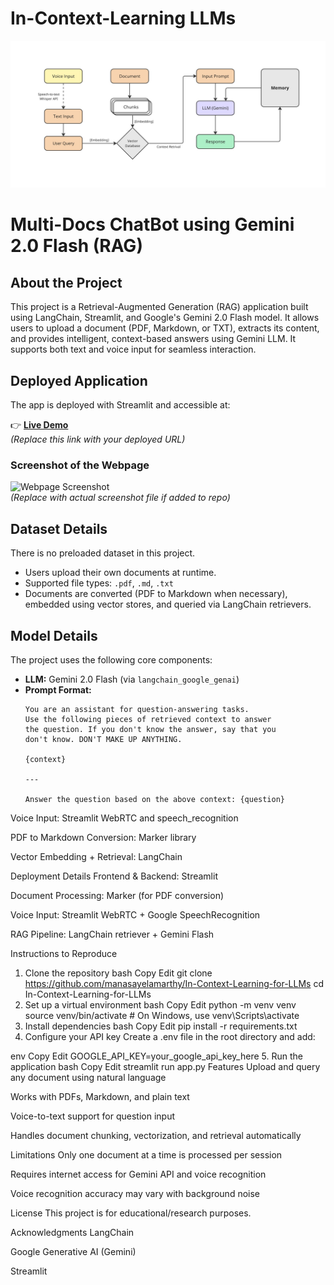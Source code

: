 # In-Context-Learning LLMs

![User Flow Diagram](LLMs-and-In-Context-learning.jpg)

# Multi-Docs ChatBot using Gemini 2.0 Flash (RAG)

## About the Project
This project is a Retrieval-Augmented Generation (RAG) application built using LangChain, Streamlit, and Google's Gemini 2.0 Flash model. It allows users to upload a document (PDF, Markdown, or TXT), extracts its content, and provides intelligent, context-based answers using Gemini LLM. It supports both text and voice input for seamless interaction.

## Deployed Application
The app is deployed with Streamlit and accessible at:

👉 [**Live Demo**](https://your-deployment-link.com)  
*(Replace this link with your deployed URL)*

### Screenshot of the Webpage
![Webpage Screenshot](your-app-screenshot.png)  
*(Replace with actual screenshot file if added to repo)*

## Dataset Details
There is no preloaded dataset in this project.

- Users upload their own documents at runtime.
- Supported file types: `.pdf`, `.md`, `.txt`
- Documents are converted (PDF to Markdown when necessary), embedded using vector stores, and queried via LangChain retrievers.

## Model Details
The project uses the following core components:

- **LLM:** Gemini 2.0 Flash (via `langchain_google_genai`)
- **Prompt Format:**
  ```text
  You are an assistant for question-answering tasks.
  Use the following pieces of retrieved context to answer
  the question. If you don't know the answer, say that you
  don't know. DON'T MAKE UP ANYTHING.

  {context}

  ---

  Answer the question based on the above context: {question}
Voice Input: Streamlit WebRTC and speech_recognition

PDF to Markdown Conversion: Marker library

Vector Embedding + Retrieval: LangChain

Deployment Details
Frontend & Backend: Streamlit

Document Processing: Marker (for PDF conversion)

Voice Input: Streamlit WebRTC + Google SpeechRecognition

RAG Pipeline: LangChain retriever + Gemini Flash

Instructions to Reproduce
1. Clone the repository
bash
Copy
Edit
git clone https://github.com/manasayelamarthy/In-Context-Learning-for-LLMs
cd In-Context-Learning-for-LLMs
2. Set up a virtual environment
bash
Copy
Edit
python -m venv venv
source venv/bin/activate  # On Windows, use venv\Scripts\activate
3. Install dependencies
bash
Copy
Edit
pip install -r requirements.txt
4. Configure your API key
Create a .env file in the root directory and add:

env
Copy
Edit
GOOGLE_API_KEY=your_google_api_key_here
5. Run the application
bash
Copy
Edit
streamlit run app.py
Features
Upload and query any document using natural language

Works with PDFs, Markdown, and plain text

Voice-to-text support for question input

Handles document chunking, vectorization, and retrieval automatically

Limitations
Only one document at a time is processed per session

Requires internet access for Gemini API and voice recognition

Voice recognition accuracy may vary with background noise

License
This project is for educational/research purposes.

Acknowledgments
LangChain

Google Generative AI (Gemini)

Streamlit
